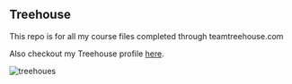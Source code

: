 ## Treehouse 

This repo is for all my course files completed through teamtreehouse.com

Also checkout my Treehouse profile [here](teamtreehouse.com/reinesundberg2).

![treehoues](https://user-images.githubusercontent.com/20446482/65883593-a8055780-e397-11e9-8b5c-15d351c4c1f9.jpg)

